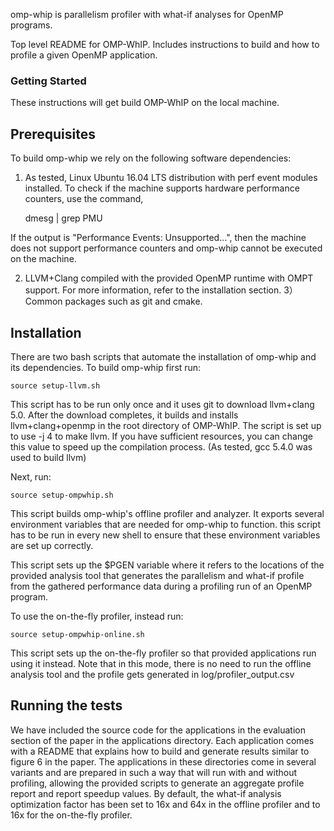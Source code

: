 omp-whip is parallelism profiler with what-if analyses for OpenMP programs. 

Top level README for OMP-WhIP. Includes instructions to build and how to profile
 a given OpenMP application. 

### Getting Started

These instructions will get build OMP-WhIP on the local machine.

## Prerequisites

To build omp-whip we rely on the following software dependencies:
1) As tested, Linux Ubuntu 16.04 LTS distribution with perf event modules installed. To check if the machine supports hardware performance counters, use the command,
	
	dmesg | grep PMU

If the output is "Performance Events: Unsupported...", then the machine does not support performance counters and omp-whip cannot be executed on the machine.

2) LLVM+Clang compiled with the provided OpenMP runtime with OMPT support. For more information, refer to the installation section.
3）Common packages such as git and cmake.

## Installation

There are two bash scripts that automate the installation of omp-whip and its dependencies. To build  omp-whip first run:

	source setup-llvm.sh

This script has to be run only once and it uses git to download llvm+clang 5.0. 
After the download completes, it builds and installs llvm+clang+openmp
in the root directory of OMP-WhIP. The script is set up to use -j 4 to make
llvm. If you have sufficient resources, you can change this value to speed up 
the compilation process. (As tested, gcc 5.4.0 was used to build llvm)

Next, run:

	source setup-ompwhip.sh

This script builds omp-whip's offline profiler and analyzer. It exports several
environment variables that are needed for omp-whip to function. this script has
to be run in every new shell to ensure that these environment variables are set
up correctly. 

This script sets up the $PGEN variable where it refers to the locations of
the provided analysis tool that generates the parallelism and what-if profile
from the gathered performance data during a profiling run of an OpenMP program.

To use the on-the-fly profiler, instead run:

	source setup-ompwhip-online.sh

This script sets up the on-the-fly profiler so that provided applications run using
it instead. Note that in this mode, there is no need to run the offline analysis 
tool and the profile gets generated in log/profiler_output.csv

## Running the tests

We have included the source code for the applications in the evaluation section
of the paper in the applications directory. Each application comes with 
a README that explains how to build and generate results similar to figure 6
in the paper. The applications in these directories come in several variants and
are prepared in such a way that will run with and without profiling, allowing 
the provided scripts to generate an aggregate profile report and report speedup values.
By default, the what-if analysis optimization factor has been set to 16x and 64x in 
the offline profiler and to 16x for the on-the-fly profiler.


